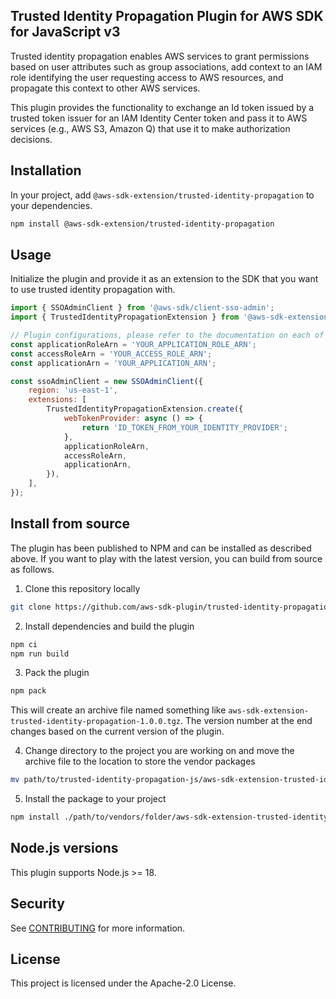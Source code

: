## Trusted Identity Propagation Plugin for AWS SDK for JavaScript v3

Trusted identity propagation enables AWS services to grant permissions based on user attributes such as group associations, add context to an IAM role identifying the user requesting access to AWS resources, and propagate this context to other AWS services.

This plugin provides the functionality to exchange an Id token issued by a trusted token issuer for an IAM Identity Center token and pass it to AWS services (e.g., AWS S3, Amazon Q) that use it to make authorization decisions.

## Installation

In your project, add `@aws-sdk-extension/trusted-identity-propagation` to your dependencies.

```bash
npm install @aws-sdk-extension/trusted-identity-propagation
```

## Usage

Initialize the plugin and provide it as an extension to the SDK that you want to use trusted identity propagation with.

```js
import { SSOAdminClient } from '@aws-sdk/client-sso-admin';
import { TrustedIdentityPropagationExtension } from '@aws-sdk-extension/trusted-identity-propagation';

// Plugin configurations, please refer to the documentation on each of these fields.
const applicationRoleArn = 'YOUR_APPLICATION_ROLE_ARN';
const accessRoleArn = 'YOUR_ACCESS_ROLE_ARN';
const applicationArn = 'YOUR_APPLICATION_ARN';

const ssoAdminClient = new SSOAdminClient({
    region: 'us-east-1',
    extensions: [
        TrustedIdentityPropagationExtension.create({
            webTokenProvider: async () => {
                return 'ID_TOKEN_FROM_YOUR_IDENTITY_PROVIDER';
            },
            applicationRoleArn,
            accessRoleArn,
            applicationArn,
        }),
    ],
});
```

## Install from source

The plugin has been published to NPM and can be installed as described above. If you want to play with the latest version, you can build from source as follows.

1. Clone this repository locally
```bash
git clone https://github.com/aws-sdk-plugin/trusted-identity-propagation-js.git
```

2. Install dependencies and build the plugin
```bash
npm ci
npm run build
```

3. Pack the plugin
```bash
npm pack
```

This will create an archive file named something like `aws-sdk-extension-trusted-identity-propagation-1.0.0.tgz`. The version number at the end changes based on the current version of the plugin.

4. Change directory to the project you are working on and move the archive file to the location to store the vendor packages
```bash
mv path/to/trusted-identity-propagation-js/aws-sdk-extension-trusted-identity-propagation-1.0.0.tgz ./path/to/vendors/folder
```

5. Install the package to your project
```bash
npm install ./path/to/vendors/folder/aws-sdk-extension-trusted-identity-propagation-1.0.0.tgz
```

## Node.js versions

This plugin supports Node.js >= 18.

## Security

See [CONTRIBUTING](CONTRIBUTING.md#security-issue-notifications) for more information.

## License

This project is licensed under the Apache-2.0 License.
